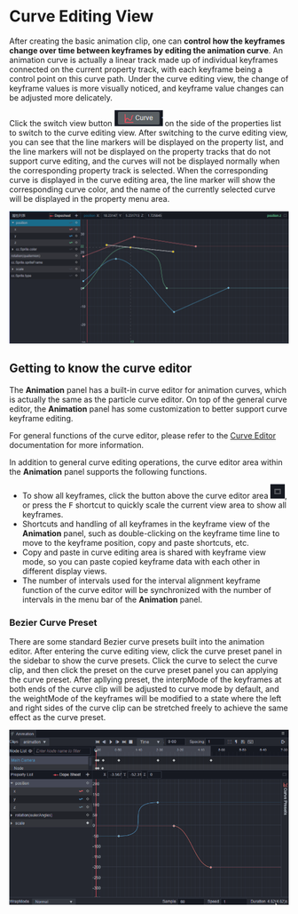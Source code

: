 # Curve Editing View

After creating the basic animation clip, one can **control how the keyframes change over time between keyframes by editing the animation curve**. An animation curve is actually a linear track made up of individual keyframes connected on the current property track, with each keyframe being a control point on this curve path. Under the curve editing view, the change of keyframe values is more visually noticed, and keyframe value changes can be adjusted more delicately.

Click the switch view button ![curve btn](animation-curve/curve-btn.png) on the side of the properties list to switch to the curve editing view.
After switching to the curve editing view, you can see that the line markers will be displayed on the property list, and the line markers will not be displayed on the property tracks that do not support curve editing, and the curves will not be displayed normally when the corresponding property track is selected. When the corresponding curve is displayed in the curve editing area, the line marker will show the corresponding curve color, and the name of the currently selected curve will be displayed in the property menu area.

![show-line](animation-curve/show-line.png)

## Getting to know the curve editor

The **Animation** panel has a built-in curve editor for animation curves, which is actually the same as the particle curve editor. On top of the general curve editor, the **Animation** panel has some customization to better support curve keyframe editing.

For general functions of the curve editor, please refer to the [Curve Editor](./curve-editor.md) documentation for more information.

In addition to general curve editing operations, the curve editor area within the **Animation** panel supports the following functions.

- To show all keyframes, click the button above the curve editor area ![show-all-keys](./animation-curve/show-all-keys.png), or press the <kbd>F</kbd> shortcut to quickly scale the current view area to show all keyframes.
- Shortcuts and handling of all keyframes in the keyframe view of the **Animation** panel, such as double-clicking on the keyframe time line to move to the keyframe position, copy and paste shortcuts, etc.
- Copy and paste in curve editing area is shared with keyframe view mode, so you can paste copied keyframe data with each other in different display views.
- The number of intervals used for the interval alignment keyframe function of the curve editor will be synchronized with the number of intervals in the menu bar of the **Animation** panel.

### Bezier Curve Preset

There are some standard Bezier curve presets built into the animation editor. After entering the curve editing view, click the curve preset panel in the sidebar to show the curve presets. Click the curve to select the curve clip, and then click the preset on the curve preset panel you can applying the curve preset. After apllying preset, the interpMode of the keyframes at both ends of the curve clip will be adjusted to curve mode by default, and the weightMode of the keyframes will be modified to a state where the left and right sides of the curve clip can be stretched freely to achieve the same effect as the curve preset.

![animation-curve-preset](animation-curve/animation-curve-preset.gif)
